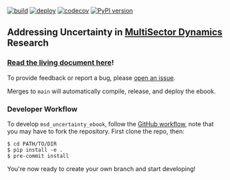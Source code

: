 [![build](https://github.com/IMMM-SFA/msd_uncertainty_ebook/actions/workflows/01_test.yml/badge.svg)](https://github.com/IMMM-SFA/msd_uncertainty_ebook/actions/workflows/01_test.yml) [![deploy](https://github.com/IMMM-SFA/msd_uncertainty_ebook/actions/workflows/02_deploy.yml/badge.svg)](https://github.com/IMMM-SFA/msd_uncertainty_ebook/actions/workflows/02_deploy.yml) [![codecov](https://codecov.io/gh/IMMM-SFA/msd_uncertainty_ebook/branch/dev/graph/badge.svg?token=sc7PduW907)](https://codecov.io/gh/IMMM-SFA/msd_uncertainty_ebook)
[![PyPI version](https://badge.fury.io/py/msdbook.svg)](https://badge.fury.io/py/msdbook)

## Addressing Uncertainty in [MultiSector Dynamics](https://climatemodeling.science.energy.gov/program-area/multisector-dynamics) Research

### [Read the living document here](https://immm-sfa.github.io/msd_uncertainty_ebook/)!

To provide feedback or report a bug, please [open an issue](https://github.com/IMMM-SFA/msd_uncertainty_ebook/issues/new).

Merges to `main` will automatically compile, release, and deploy the ebook.

### Developer Workflow

To develop `msd_uncertainty_ebook`, follow the [GitHub workflow](https://docs.github.com/en/get-started/using-github/github-flow), note that you may have to fork the repository. First clone the repo, then:

```console
$ cd PATH/TO/DIR
$ pip install -e .
$ pre-commit install
```

You're now ready to create your own branch and start developing!
